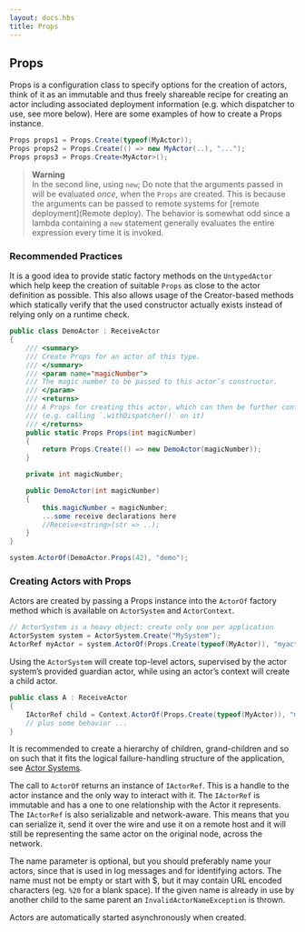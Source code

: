```yaml
---
layout: docs.hbs
title: Props
---
```

## Props

Props is a configuration class to specify options for the creation of actors,
think of it as an immutable and thus freely shareable recipe for creating an
actor including associated deployment information (e.g. which dispatcher to
use, see more below). Here are some examples of how to create a Props instance.
```csharp
Props props1 = Props.Create(typeof(MyActor));
Props props2 = Props.Create(() => new MyActor(..), "...");
Props props3 = Props.Create<MyActor>();
```

>**Warning**<br/>
In the second line, using `new`; Do note that the arguments passed in will be
evaluated *once*, when the `Props` are created. This is because the arguments
can be passed to remote systems for [remote deployment](Remote deploy).
The behavior is somewhat odd since a lambda containing a `new` statement
generally evaluates the entire expression every time it is invoked.

### Recommended Practices
It is a good idea to provide static factory methods on the `UntypedActor` which
help keep the creation of suitable `Props` as close to the actor definition as
possible. This also allows usage of the Creator-based methods which statically
verify that the used constructor actually exists instead of relying only on a
runtime check.
```csharp
public class DemoActor : ReceiveActor
{
    /// <summary>
    /// Create Props for an actor of this type.
    /// </summary>
    /// <param name="magicNumber">
    /// The magic number to be passed to this actor’s constructor.
    /// </param>
    /// <returns>
    /// A Props for creating this actor, which can then be further configured
    /// (e.g. calling `.withDispatcher()` on it)
    /// </returns>
    public static Props Props(int magicNumber)
    {
        return Props.Create(() => new DemoActor(magicNumber));
    }

    private int magicNumber;

    public DemoActor(int magicNumber)
    {
        this.magicNumber = magicNumber;
        ...some receive declarations here
        //Receive<string>(str => ..);
    }
}

system.ActorOf(DemoActor.Props(42), "demo");
```
### Creating Actors with Props
Actors are created by passing a Props instance into the `ActorOf` factory method
which is available on `ActorSystem` and `ActorContext`.

```csharp
// ActorSystem is a heavy object: create only one per application
ActorSystem system = ActorSystem.Create("MySystem");
ActorRef myActor = system.ActorOf(Props.Create(typeof(MyActor)), "myactor");
```
Using the `ActorSystem` will create top-level actors, supervised by the actor
system’s provided guardian actor, while using an actor’s context will create
a child actor.

```csharp
public class A : ReceiveActor
{
    IActorRef child = Context.ActorOf(Props.Create(typeof(MyActor)), "myChild");
    // plus some behavior ...
}
```
It is recommended to create a hierarchy of children, grand-children and so on
such that it fits the logical failure-handling structure of the application,
see [Actor Systems](ActorSystem).

The call to `ActorOf` returns an instance of `IActorRef`. This is a handle to
the actor instance and the only way to interact with it. The `IActorRef` is
immutable and has a one to one relationship with the Actor it represents.
The `IActorRef` is also serializable and network-aware. This means that you can
serialize it, send it over the wire and use it on a remote host and it will
still be representing the same actor on the original node, across the network.

The name parameter is optional, but you should preferably name your actors,
since that is used in log messages and for identifying actors. The name must
not be empty or start with $, but it may contain URL encoded characters
(eg. `%20` for a blank space). If the given name is already in use by another
child to the same parent an `InvalidActorNameException` is thrown.

Actors are automatically started asynchronously when created.
